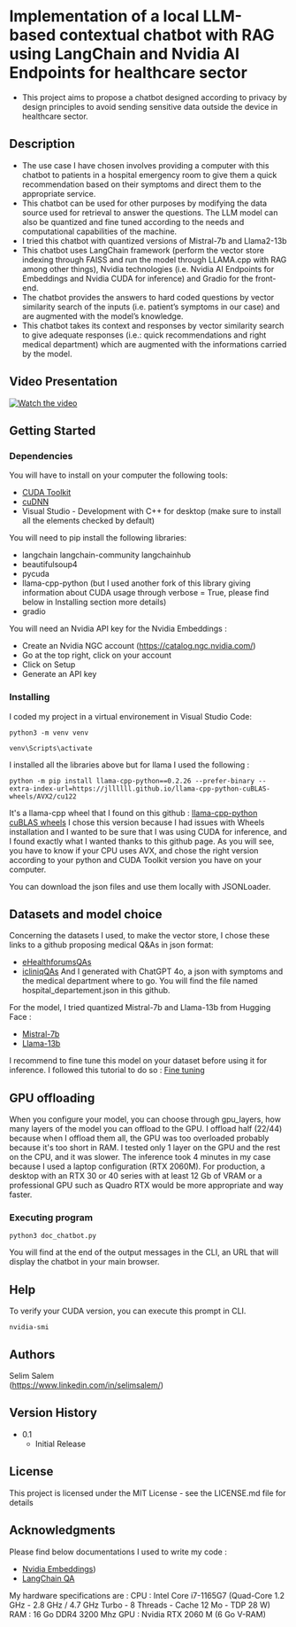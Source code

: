 # Implementation of a local LLM-based contextual chatbot with RAG using LangChain and Nvidia AI Endpoints for healthcare sector 
* This project aims to propose a chatbot designed according to privacy by design principles to avoid sending sensitive data outside the device in healthcare sector.
  
## Description

* The use case I have chosen involves providing a computer with this chatbot to patients in a hospital emergency room to give them a quick recommendation based on their symptoms and direct them to the appropriate service.
* This chatbot can be used for other purposes by modifying the data source used for retrieval to answer the questions. The LLM model can also be quantized and fine tuned according to the needs and computational capabilities of the machine.
* I tried this chatbot with quantized versions of Mistral-7b and Llama2-13b
* This chatbot uses LangChain framework (perform the vector store indexing through FAISS and run the model through LLAMA.cpp with RAG among other things), Nvidia technologies (i.e. Nvidia AI Endpoints for Embeddings and Nvidia CUDA for inference) and Gradio for the front-end.
* The chatbot provides the answers to hard coded questions by vector similarity search of the inputs (i.e. patient’s symptoms in our case) and are augmented with the model’s knowledge.
* This chatbot takes its context and responses by vector similarity search to give adequate responses (i.e.: quick recommendations and right medical department) which are augmented with the informations carried by the model.

## Video Presentation

[![Watch the video]([https://img.youtube.com/vi/OjoA3c8PRKA/0.jpg])](https://www.youtube.com/watch?v=OjoA3c8PRKA)

## Getting Started

### Dependencies

You will have to install on your computer the following tools: 
* [CUDA Toolkit](https://developer.nvidia.com/cuda-toolkit)
* [cuDNN](https://developer.nvidia.com/cudnn)
* Visual Studio - Development with C++ for desktop (make sure to install all the elements checked by default) 

You will need to pip install the following libraries:
* langchain langchain-community langchainhub
* beautifulsoup4
* pycuda
* llama-cpp-python (but I used another fork of this library giving information about CUDA usage through verbose = True, please find below in Installing section more details)
* gradio

You will need an Nvidia API key for the Nvidia Embeddings :
* Create an Nvidia NGC account (https://catalog.ngc.nvidia.com/)
* Go at the top right, click on your account
* Click on Setup
* Generate an API key

### Installing

I coded my project in a virtual environement in Visual Studio Code:
```
python3 -m venv venv
```
```
venv\Scripts\activate
```
I installed all the libraries above but for llama I used the following : 
```
python -m pip install llama-cpp-python==0.2.26 --prefer-binary --extra-index-url=https://jllllll.github.io/llama-cpp-python-cuBLAS-wheels/AVX2/cu122
```
It's a llama-cpp wheel that I found on this github : [llama-cpp-python cuBLAS wheels](https://github.com/jllllll/llama-cpp-python-cuBLAS-wheels)
I chose this version because I had issues with Wheels installation and I wanted to be sure that I was using CUDA for inference, and I found exactly what I wanted thanks to this github page. As you will see, you have to know if your CPU uses AVX, and chose the right version according to your python and CUDA Toolkit version you have on your computer.

You can download the json files and use them locally with JSONLoader.

## Datasets and model choice
Concerning the datasets I used, to make the vector store, I chose these links to a github proposing medical Q&As in json format: 
* [eHealthforumsQAs](https://github.com/LasseRegin/medical-question-answer-data/blob/master/ehealthforumQAs.json)
* [icliniqQAs](https://github.com/LasseRegin/medical-question-answer-data/blob/master/icliniqQAs.json)
And I generated with ChatGPT 4o, a json with symptoms and the medical department where to go. You will find the file named hospital_departement.json in this github.

For the model, I tried quantized Mistral-7b and Llama-13b from Hugging Face :
* [Mistral-7b](bhttps://huggingface.co/TheBloke/Mistral-7B-OpenOrca-GGUF)
* [Llama-13b](https://huggingface.co/TheBloke/Llama-2-13B-chat-GGUF)

I recommend to fine tune this model on your dataset before using it for inference. I followed this tutorial to do so :
[Fine tuning](https://rentry.org/cpu-lora#appendix-a-hardware-requirements)

## GPU offloading
When you configure your model, you can choose through gpu_layers, how many layers of the model you can offload to the GPU. I offload half (22/44) because when I offload them all, the GPU was too overloaded probably because it's too short in RAM. I tested only 1 layer on the GPU and the rest on the CPU, and it was slower. The inference took 4 minutes in my case because I used a laptop configuration (RTX 2060M). For production, a desktop with an RTX 30 or 40 series with at least 12 Gb of VRAM or a professional GPU such as Quadro RTX would be more appropriate and way faster. 

### Executing program

```
python3 doc_chatbot.py
```
You will find at the end of the output messages in the CLI, an URL that will display the chatbot in your main browser.

## Help

To verify your CUDA version, you can execute this prompt in CLI.
```
nvidia-smi
```

## Authors

Selim Salem  
(https://www.linkedin.com/in/selimsalem/)

## Version History

* 0.1
    * Initial Release

## License

This project is licensed under the MIT License - see the LICENSE.md file for details

## Acknowledgments

Please find below documentations I used to write my code : 
* [Nvidia Embeddings](https://nvidia.github.io/GenerativeAIExamples/latest/notebooks/10_RAG_for_HTML_docs_with_Langchain_NVIDIA_AI_Endpoints.html))
* [LangChain QA](https://python.langchain.com/v0.2/docs/tutorials/local_rag/)

My hardware specifications are :
CPU : Intel Core i7-1165G7 (Quad-Core 1.2 GHz - 2.8 GHz / 4.7 GHz Turbo - 8 Threads - Cache 12 Mo - TDP 28 W) 
RAM : 16 Go DDR4 3200 Mhz
GPU : Nvidia RTX 2060 M (6 Go V-RAM)
